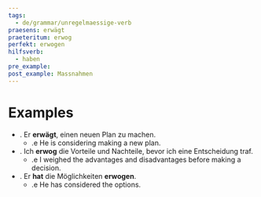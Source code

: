 ```yaml
---
tags:
  - de/grammar/unregelmaessige-verb
praesens: erwägt
praeteritum: erwog
perfekt: erwogen
hilfsverb:
  - haben
pre_example: 
post_example: Massnahmen
---
```


# Examples
- . Er **erwägt**, einen neuen Plan zu machen.
	- .e He is considering making a new plan.
- . Ich **erwog** die Vorteile und Nachteile, bevor ich eine Entscheidung traf.
	- .e I weighed the advantages and disadvantages before making a decision.
- . Er **hat** die Möglichkeiten **erwogen**.
	- .e He has considered the options.

